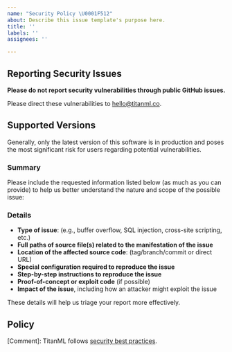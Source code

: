 ```yaml
---
name: "Security Policy \U0001F512"
about: Describe this issue template's purpose here.
title: ''
labels: ''
assignees: ''

---
```


## Reporting Security Issues

**Please do not report security vulnerabilities through public GitHub issues.**  

Please direct these vulnerabilities to [hello@titanml.co](mailto:hello@titanml.co).

## Supported Versions

Generally, only the latest version of this software is in production and poses the most significant risk for users regarding potential vulnerabilities.

### Summary

Please include the requested information listed below (as much as you can provide) to help us better understand the nature and scope of the possible issue:

### Details

- **Type of issue**: (e.g., buffer overflow, SQL injection, cross-site scripting, etc.)
- **Full paths of source file(s) related to the manifestation of the issue**
- **Location of the affected source code**: (tag/branch/commit or direct URL)
- **Special configuration required to reproduce the issue**
- **Step-by-step instructions to reproduce the issue**
- **Proof-of-concept or exploit code** (if possible)
- **Impact of the issue**, including how an attacker might exploit the issue

These details will help us triage your report more effectively.

## Policy

[Comment]: TitanML follows [security best practices](https://github.com/TitanML/security-policy).
